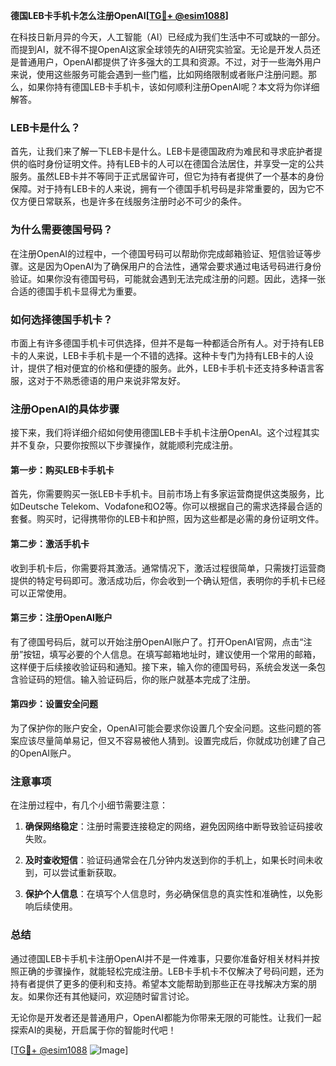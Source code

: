 **德国LEB卡手机卡怎么注册OpenAI[[TG💪+ @esim1088](https://t.me/s/esim1088)]**

在科技日新月异的今天，人工智能（AI）已经成为我们生活中不可或缺的一部分。而提到AI，就不得不提OpenAI这家全球领先的AI研究实验室。无论是开发人员还是普通用户，OpenAI都提供了许多强大的工具和资源。不过，对于一些海外用户来说，使用这些服务可能会遇到一些门槛，比如网络限制或者账户注册问题。那么，如果你持有德国LEB卡手机卡，该如何顺利注册OpenAI呢？本文将为你详细解答。

### LEB卡是什么？

首先，让我们来了解一下LEB卡是什么。LEB卡是德国政府为难民和寻求庇护者提供的临时身份证明文件。持有LEB卡的人可以在德国合法居住，并享受一定的公共服务。虽然LEB卡并不等同于正式居留许可，但它为持有者提供了一个基本的身份保障。对于持有LEB卡的人来说，拥有一个德国手机号码是非常重要的，因为它不仅方便日常联系，也是许多在线服务注册时必不可少的条件。

### 为什么需要德国号码？

在注册OpenAI的过程中，一个德国号码可以帮助你完成邮箱验证、短信验证等步骤。这是因为OpenAI为了确保用户的合法性，通常会要求通过电话号码进行身份验证。如果你没有德国号码，可能就会遇到无法完成注册的问题。因此，选择一张合适的德国手机卡显得尤为重要。

### 如何选择德国手机卡？

市面上有许多德国手机卡可供选择，但并不是每一种都适合所有人。对于持有LEB卡的人来说，LEB卡手机卡是一个不错的选择。这种卡专门为持有LEB卡的人设计，提供了相对便宜的价格和便捷的服务。此外，LEB卡手机卡还支持多种语言客服，这对于不熟悉德语的用户来说非常友好。

### 注册OpenAI的具体步骤

接下来，我们将详细介绍如何使用德国LEB卡手机卡注册OpenAI。这个过程其实并不复杂，只要你按照以下步骤操作，就能顺利完成注册。

#### 第一步：购买LEB卡手机卡

首先，你需要购买一张LEB卡手机卡。目前市场上有多家运营商提供这类服务，比如Deutsche Telekom、Vodafone和O2等。你可以根据自己的需求选择最合适的套餐。购买时，记得携带你的LEB卡和护照，因为这些都是必需的身份证明文件。

#### 第二步：激活手机卡

收到手机卡后，你需要将其激活。通常情况下，激活过程很简单，只需拨打运营商提供的特定号码即可。激活成功后，你会收到一个确认短信，表明你的手机卡已经可以正常使用。

#### 第三步：注册OpenAI账户

有了德国号码后，就可以开始注册OpenAI账户了。打开OpenAI官网，点击“注册”按钮，填写必要的个人信息。在填写邮箱地址时，建议使用一个常用的邮箱，这样便于后续接收验证码和通知。接下来，输入你的德国号码，系统会发送一条包含验证码的短信。输入验证码后，你的账户就基本完成了注册。

#### 第四步：设置安全问题

为了保护你的账户安全，OpenAI可能会要求你设置几个安全问题。这些问题的答案应该尽量简单易记，但又不容易被他人猜到。设置完成后，你就成功创建了自己的OpenAI账户。

### 注意事项

在注册过程中，有几个小细节需要注意：

1. **确保网络稳定**：注册时需要连接稳定的网络，避免因网络中断导致验证码接收失败。
   
2. **及时查收短信**：验证码通常会在几分钟内发送到你的手机上，如果长时间未收到，可以尝试重新获取。

3. **保护个人信息**：在填写个人信息时，务必确保信息的真实性和准确性，以免影响后续使用。

### 总结

通过德国LEB卡手机卡注册OpenAI并不是一件难事，只要你准备好相关材料并按照正确的步骤操作，就能轻松完成注册。LEB卡手机卡不仅解决了号码问题，还为持有者提供了更多的便利和支持。希望本文能帮助到那些正在寻找解决方案的朋友。如果你还有其他疑问，欢迎随时留言讨论。

无论你是开发者还是普通用户，OpenAI都能为你带来无限的可能性。让我们一起探索AI的奥秘，开启属于你的智能时代吧！

[[TG💪+ @esim1088](https://t.me/s/esim1088) ![Image](https://i.postimg.cc/4NQfJmqS/Snipaste-2025-05-13-00-14-12.png)]